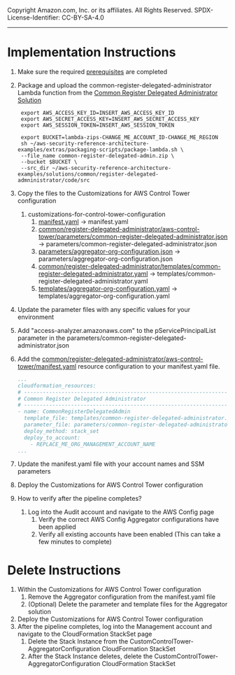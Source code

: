 Copyright Amazon.com, Inc. or its affiliates. All Rights Reserved. SPDX-License-Identifier: CC-BY-SA-4.0

----
   
# Implementation Instructions

1. Make sure the required [prerequisites](../../../../extras/aws-control-tower/prerequisites/README.md) are completed
2. Package and upload the common-register-delegated-administrator Lambda function from the 
   [Common Register Delegated Administrator Solution](../../../common/register-delegated-administrator)
   ```shell
    export AWS_ACCESS_KEY_ID=INSERT_AWS_ACCESS_KEY_ID
    export AWS_SECRET_ACCESS_KEY=INSERT_AWS_SECRET_ACCESS_KEY
    export AWS_SESSION_TOKEN=INSERT_AWS_SESSION_TOKEN
   
    export BUCKET=lambda-zips-CHANGE_ME_ACCOUNT_ID-CHANGE_ME_REGION
    sh ~/aws-security-reference-architecture-examples/extras/packaging-scripts/package-lambda.sh \
    --file_name common-register-delegated-admin.zip \
    --bucket $BUCKET \
    --src_dir ~/aws-security-reference-architecture-examples/solutions/common/register-delegated-admninistrator/code/src
   ```
3. Copy the files to the Customizations for AWS Control Tower configuration 
   1. customizations-for-control-tower-configuration
       1. [manifest.yaml](manifest.yaml) -> manifest.yaml 
       2. [common/register-delegated-administrator/aws-control-tower/parameters/common-register-delegated-administrator.json](../../../common/register-delegated-administrator/aws-control-tower/parameters/common-register-delegated-administrator.json) 
          -> parameters/common-register-delegated-administrator.json
       3. [parameters/aggregator-org-configuration.json](parameters/aggregator-org-configuration.json) 
          -> parameters/aggregator-org-configuration.json
       4. [common/register-delegated-administrator/templates/common-register-delegated-administrator.yaml](../../../common/register-delegated-administrator/templates/common-register-delegated-administrator.yaml) 
          -> templates/common-register-delegated-administrator.yaml
       5. [templates/aggregator-org-configuration.yaml](../templates/aggregator-org-configuration.yaml) 
          -> templates/aggregator-org-configuration.yaml
        
4. Update the parameter files with any specific values for your environment
5. Add "access-analyzer.amazonaws.com" to the pServicePrincipalList parameter in the parameters/common-register-delegated-administrator.json
6. Add the [common/register-delegated-administrator/aws-control-tower/manifest.yaml](../../../common/register-delegated-administrator/aws-control-tower)
   resource configuration to your manifest.yaml file.
   ```yaml
   ...
   cloudformation_resources:
   # -----------------------------------------------------------------------------
   # Common Register Delegated Administrator
   # -----------------------------------------------------------------------------
   - name: CommonRegisterDelegatedAdmin
     template_file: templates/common-register-delegated-administrator.yaml
     parameter_file: parameters/common-register-delegated-administrator.json
     deploy_method: stack_set
     deploy_to_account:
       - REPLACE_ME_ORG_MANAGEMENT_ACCOUNT_NAME
   ...
   ```
7. Update the manifest.yaml file with your account names and SSM parameters
8. Deploy the Customizations for AWS Control Tower configuration
9. How to verify after the pipeline completes?
   1. Log into the Audit account and navigate to the AWS Config page
      1. Verify the correct AWS Config Aggregator configurations have been applied
      2. Verify all existing accounts have been enabled (This can take a few minutes to complete)
      
# Delete Instructions

1. Within the Customizations for AWS Control Tower configuration
   1. Remove the Aggregator configuration from the manifest.yaml file
   2. (Optional) Delete the parameter and template files for the Aggregator solution
2. Deploy the Customizations for AWS Control Tower configuration
3. After the pipeline completes, log into the Management account and navigate to the CloudFormation StackSet page
   1. Delete the Stack Instance from the CustomControlTower-AggregatorConfiguration CloudFormation StackSet
   2. After the Stack Instance deletes, delete the CustomControlTower-AggregatorConfiguration CloudFormation StackSet
   